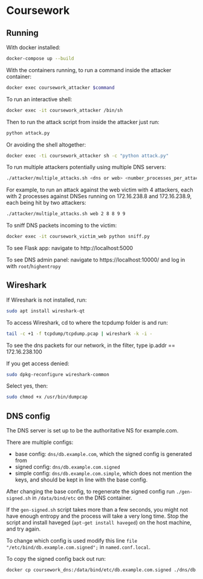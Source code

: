 # Coursework

## Running
With docker installed:
```bash
docker-compose up --build
```

With the containers running, to run a command inside the attacker container:
```bash
docker exec coursework_attacker $command
```

To run an interactive shell:
```bash 
docker exec -it coursework_attacker /bin/sh
```

Then to run the attack script from inside the attacker just run:
```bash
python attack.py
```

Or avoiding the shell altogether:
```bash 
docker exec -ti coursework_attacker sh -c "python attack.py"
```

To run multiple attackers potentially using multiple DNS servers:
```bash
./attacker/multiple_attacks.sh <dns or web> <number_processes_per_attacker> <last byte of ip address of DNS for first attacker > <last byte of ip address of DNS for second attacker>...
```
For example, to run an attack against the web victim with 4 attackers, each with 2 processes against DNSes running on 172.16.238.8 and 172.16.238.9, each being hit by two attackers: 
```bash
./attacker/multiple_attacks.sh web 2 8 8 9 9
```

To sniff DNS packets incoming to the victim:
```bash 
docker exec -it coursework_victim_web python sniff.py
```

To see Flask app: navigate to http://localhost:5000

To see DNS admin panel: navigate to https://localhost:10000/ and log in with `root`/`highentropy`
## Wireshark
If Wireshark is not installed, run:
```bash
sudo apt install wireshark-qt
```
To access Wireshark, cd to where the tcpdump folder is and run:
```bash
tail -c +1 -f tcpdump/tcpdump.pcap | wireshark -k -i -
```
To see the dns packets for our network, in the filter, type ip.addr == 172.16.238.100

If you get access denied:
```bash
sudo dpkg-reconfigure wireshark-common
```
Select yes, then:
```bash
sudo chmod +x /usr/bin/dumpcap
```

## DNS config
The DNS server is set up to be the authoritative NS for example.com.

There are multiple configs:
- base config: `dns/db.example.com`, which the signed config is generated from
- signed config: `dns/db.example.com.signed`
- simple config: `dns/db.example.com.simple`, which does not mention the keys, and should
 be kept in line with the base config.

After changing the base config, to regenerate the signed config run `./gen-signed.sh` in `/data/bind/etc` on the DNS container.

If the `gen-signed.sh` script takes more than a few seconds, you might not have enough entropy and the process will take
a very long time. Stop the script and install haveged (`apt-get install haveged`) on the host machine, and try again.

To change which config is used modify this line `file "/etc/bind/db.example.com.signed";`
in `named.conf.local`.

To copy the signed config back out run:
```bash
docker cp coursework_dns:/data/bind/etc/db.example.com.signed ./dns/db.example.com.signed
```
